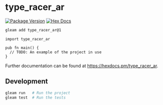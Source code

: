 # type_racer_ar

[![Package Version](https://img.shields.io/hexpm/v/type_racer_ar)](https://hex.pm/packages/type_racer_ar)
[![Hex Docs](https://img.shields.io/badge/hex-docs-ffaff3)](https://hexdocs.pm/type_racer_ar/)

```sh
gleam add type_racer_ar@1
```
```gleam
import type_racer_ar

pub fn main() {
  // TODO: An example of the project in use
}
```

Further documentation can be found at <https://hexdocs.pm/type_racer_ar>.

## Development

```sh
gleam run   # Run the project
gleam test  # Run the tests
```
